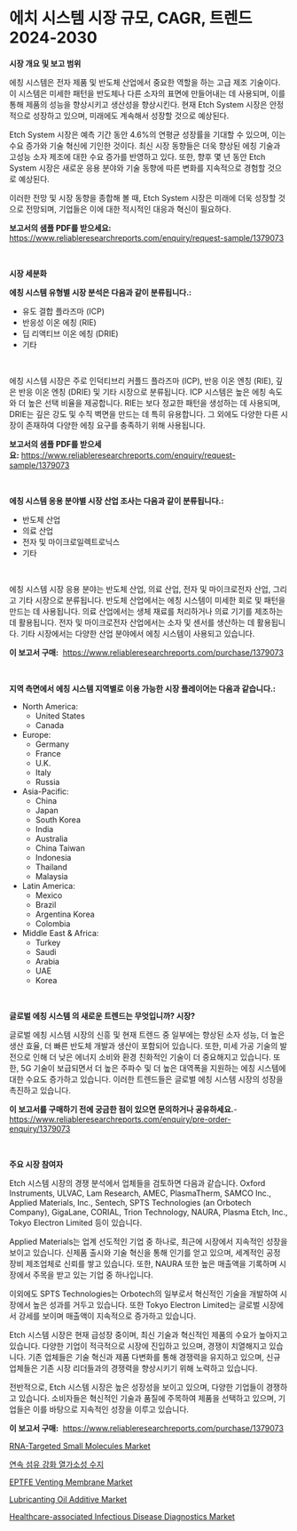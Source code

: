 <p><h1>에치 시스템 시장 규모, CAGR, 트렌드 2024-2030</h1></p><p><strong>시장 개요 및 보고 범위</strong></p>
<p><p>에칭 시스템은 전자 제품 및 반도체 산업에서 중요한 역할을 하는 고급 제조 기술이다. 이 시스템은 미세한 패턴을 반도체나 다른 소자의 표면에 만들어내는 데 사용되며, 이를 통해 제품의 성능을 향상시키고 생산성을 향상시킨다. 현재 Etch System 시장은 안정적으로 성장하고 있으며, 미래에도 계속해서 성장할 것으로 예상된다. </p><p>Etch System 시장은 예측 기간 동안 4.6%의 연평균 성장률을 기대할 수 있으며, 이는 수요 증가와 기술 혁신에 기인한 것이다. 최신 시장 동향들은 더욱 향상된 에칭 기술과 고성능 소자 제조에 대한 수요 증가를 반영하고 있다. 또한, 향후 몇 년 동안 Etch System 시장은 새로운 응용 분야와 기술 동향에 따른 변화를 지속적으로 경험할 것으로 예상된다.</p><p>이러한 전망 및 시장 동향을 종합해 볼 때, Etch System 시장은 미래에 더욱 성장할 것으로 전망되며, 기업들은 이에 대한 적시적인 대응과 혁신이 필요하다.</p></p>
<p><strong>보고서의 샘플 PDF를 받으세요:</strong> <a href="https://www.reliableresearchreports.com/enquiry/request-sample/1379073">https://www.reliableresearchreports.com/enquiry/request-sample/1379073</a></p>
<p>&nbsp;</p>
<p><strong>시장 세분화</strong></p>
<p><strong>에칭 시스템 유형별 시장 분석은 다음과 같이 분류됩니다.:</strong></p>
<p><ul><li>유도 결합 플라즈마 (ICP)</li><li>반응성 이온 에칭 (RIE)</li><li>딥 리액티브 이온 에칭 (DRIE)</li><li>기타</li></ul></p>
<p>&nbsp;</p>
<p><p>에칭 시스템 시장은 주로 인덕티브리 커플드 플라즈마 (ICP), 반응 이온 엔칭 (RIE), 깊은 반응 이온 엔칭 (DRIE) 및 기타 시장으로 분류됩니다. ICP 시스템은 높은 에칭 속도와 더 높은 선택 비율을 제공합니다. RIE는 보다 정교한 패턴을 생성하는 데 사용되며, DRIE는 깊은 강도 및 수직 벽면을 만드는 데 특히 유용합니다. 그 외에도 다양한 다른 시장이 존재하여 다양한 에칭 요구를 충족하기 위해 사용됩니다.</p></p>
<p><strong>보고서의 샘플 PDF를 받으세요:</strong>&nbsp;<a href="https://www.reliableresearchreports.com/enquiry/request-sample/1379073">https://www.reliableresearchreports.com/enquiry/request-sample/1379073</a></p>
<p>&nbsp;</p>
<p><strong> 에칭 시스템 응용 분야별 시장 산업 조사는 다음과 같이 분류됩니다.:</strong></p>
<p><ul><li>반도체 산업</li><li>의료 산업</li><li>전자 및 마이크로일렉트로닉스</li><li>기타</li></ul></p>
<p>&nbsp;</p>
<p><p>에칭 시스템 시장 응용 분야는 반도체 산업, 의료 산업, 전자 및 마이크로전자 산업, 그리고 기타 시장으로 분류됩니다. 반도체 산업에서는 에칭 시스템이 미세한 회로 및 패턴을 만드는 데 사용됩니다. 의료 산업에서는 생체 재료를 처리하거나 의료 기기를 제조하는 데 활용됩니다. 전자 및 마이크로전자 산업에서는 소자 및 센서를 생산하는 데 활용됩니다. 기타 시장에서는 다양한 산업 분야에서 에칭 시스템이 사용되고 있습니다.</p></p>
<p><strong>이 보고서 구매:</strong>&nbsp; <a href="https://www.reliableresearchreports.com/purchase/1379073">https://www.reliableresearchreports.com/purchase/1379073</a></p>
<p>&nbsp;</p>
<p><strong>지역 측면에서 에칭 시스템 지역별로 이용 가능한 시장 플레이어는 다음과 같습니다.:</strong></p>
<p><ul>
    <li>
        North America:
        <ul>
            <li>United States</li>
            <li>Canada</li>
        </ul>
    </li>
    <li>
        Europe:
        <ul>
            <li>Germany</li>
            <li>France</li>
            <li>U.K.</li>
            <li>Italy</li>
            <li>Russia</li>
        </ul>
    </li>
    <li>
        Asia-Pacific:
        <ul>
            <li>China</li>
            <li>Japan</li>
            <li>South Korea</li>
            <li>India</li>
            <li>Australia</li>
            <li>China Taiwan</li>
            <li>Indonesia</li>
            <li>Thailand</li>
            <li>Malaysia</li>
        </ul>
    </li>
    <li>
        Latin America:
        <ul>
            <li>Mexico</li>
            <li>Brazil</li>
            <li>Argentina Korea</li>
            <li>Colombia</li>
        </ul>
    </li>
    <li>
        Middle East & Africa:
        <ul>
            <li>Turkey</li>
            <li>Saudi</li>
            <li>Arabia</li>
            <li>UAE</li>
            <li>Korea</li>
        </ul>
    </li>
    </ul></p>
<p>&nbsp;</p>
<p><strong>글로벌 에칭 시스템 의 새로운 트렌드는 무엇입니까? 시장?</strong></p>
<p><p>글로벌 에칭 시스템 시장의 신흥 및 현재 트렌드 중 일부에는 향상된 소자 성능, 더 높은 생산 효율, 더 빠른 반도체 개발과 생산이 포함되어 있습니다. 또한, 미세 가공 기술의 발전으로 인해 더 낮은 에너지 소비와 환경 친화적인 기술이 더 중요해지고 있습니다. 또한, 5G 기술이 보급되면서 더 높은 주파수 및 더 높은 대역폭을 지원하는 에칭 시스템에 대한 수요도 증가하고 있습니다. 이러한 트렌드들은 글로벌 에칭 시스템 시장의 성장을 촉진하고 있습니다.</p></p>
<p><strong>이 보고서를 구매하기 전에 궁금한 점이 있으면 문의하거나 공유하세요.</strong>- <a href="https://www.reliableresearchreports.com/enquiry/pre-order-enquiry/1379073">https://www.reliableresearchreports.com/enquiry/pre-order-enquiry/1379073</a></p>
<p>&nbsp;</p>
<p><strong>주요 시장 참여자</strong></p>
<p><p>Etch 시스템 시장의 경쟁 분석에서 업체들을 검토하면 다음과 같습니다. Oxford Instruments, ULVAC, Lam Research, AMEC, PlasmaTherm, SAMCO Inc., Applied Materials, Inc., Sentech, SPTS Technologies (an Orbotech Company), GigaLane, CORIAL, Trion Technology, NAURA, Plasma Etch, Inc., Tokyo Electron Limited 등이 있습니다. </p><p>Applied Materials는 업계 선도적인 기업 중 하나로, 최근에 시장에서 지속적인 성장을 보이고 있습니다. 신제품 출시와 기술 혁신을 통해 인기를 얻고 있으며, 세계적인 공정 장비 제조업체로 신뢰를 쌓고 있습니다. 또한, NAURA 또한 높은 매출액을 기록하며 시장에서 주목을 받고 있는 기업 중 하나입니다. </p><p>이외에도 SPTS Technologies는 Orbotech의 일부로서 혁신적인 기술을 개발하여 시장에서 높은 성과를 거두고 있습니다. 또한 Tokyo Electron Limited는 글로벌 시장에서 강세를 보이며 매출액이 지속적으로 증가하고 있습니다. </p><p>Etch 시스템 시장은 현재 급성장 중이며, 최신 기술과 혁신적인 제품의 수요가 높아지고 있습니다. 다양한 기업이 적극적으로 시장에 진입하고 있으며, 경쟁이 치열해지고 있습니다. 기존 업체들은 기술 혁신과 제품 다변화를 통해 경쟁력을 유지하고 있으며, 신규 업체들은 기존 시장 리더들과의 경쟁력을 향상시키기 위해 노력하고 있습니다.</p><p>전반적으로, Etch 시스템 시장은 높은 성장성을 보이고 있으며, 다양한 기업들이 경쟁하고 있습니다. 소비자들은 혁신적인 기술과 품질에 주목하여 제품을 선택하고 있으며, 기업들은 이를 바탕으로 지속적인 성장을 이루고 있습니다.</p></p>
<p><strong>이 보고서 구매:</strong>&nbsp;&nbsp;<a href="https://www.reliableresearchreports.com/purchase/1379073">https://www.reliableresearchreports.com/purchase/1379073</a></p>
<p><p><a href="https://issuu.com/reportprime-2/docs/rna-targeted-small-molecules-market-size-2030.pptx">RNA-Targeted Small Molecules Market</a></p><p><a href="https://github.com/nuekbpymrrz5/Market-Research-Report-List-1/blob/main/3283857979.md">연속 섬유 강화 열가소성 수지</a></p><p><a href="https://github.com/castoriffic/Market-Research-Report-List-3/blob/main/eptfe-venting-membrane-market.md">EPTFE Venting Membrane Market</a></p><p><a href="https://github.com/yoshih12/Market-Research-Report-List-2/blob/main/lubricanting-oil-additive-market.md">Lubricanting Oil Additive Market</a></p><p><a href="https://issuu.com/reportprime-2/docs/healthcare-associated-infectious-disease-diagnosti">Healthcare-associated Infectious Disease Diagnostics Market</a></p></p>
